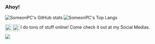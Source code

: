 ### Ahoy!

![SomeonPC's GitHub stats](https://github-readme-stats.vercel.app/api?username=SomeonPC&theme=midnight-purple&show_icons=true)
![SomeonPC's Top Langs](https://github-readme-stats.vercel.app/api/top-langs/?username=SomeonPC&theme=midnight-purple)

I do tons of stuff online! Come check it out at my Social Medias.
<a href="https://discord.gg/XTW52Kt">
  <img align="left" alt="SomeonPC's Discord" width="22px" src="https://raw.githubusercontent.com/peterthehan/peterthehan/master/assets/discord.svg" />
</a>
<a href="https://twitter.com/SomeonPC">
  <img align="left" alt="SomeonPC | Twitter" width="22px" src="https://raw.githubusercontent.com/peterthehan/peterthehan/master/assets/twitter.svg" />
</a>

![](https://visitor-badge.glitch.me/badge?page_id=SomeonPC.SomeonPC)

